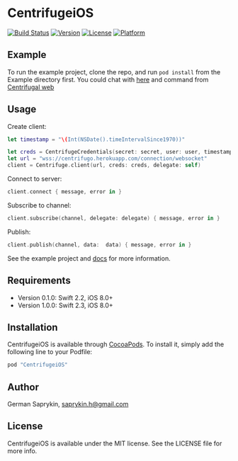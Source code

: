 # CentrifugeiOS

[![Build Status](https://travis-ci.org/centrifugal/centrifuge-ios.svg?branch=develop)](https://travis-ci.org/centrifugal/centrifuge-ios)
[![Version](https://img.shields.io/cocoapods/v/CentrifugeiOS.svg?style=flat)](http://cocoapods.org/pods/CentrifugeiOS)
[![License](https://img.shields.io/cocoapods/l/CentrifugeiOS.svg?style=flat)](http://cocoapods.org/pods/CentrifugeiOS)
[![Platform](https://img.shields.io/cocoapods/p/CentrifugeiOS.svg?style=flat)](http://cocoapods.org/pods/CentrifugeiOS)

## Example

To run the example project, clone the repo, and run `pod install` from the Example directory first. You could chat with [here](http://jsfiddle.net/FZambia/yG7Uw/) and command from [Centrifugal web](https://centrifugo.herokuapp.com/)

## Usage

Create client: 

```swift
let timestamp = "\(Int(NSDate().timeIntervalSince1970))"

let creds = CentrifugeCredentials(secret: secret, user: user, timestamp: timestamp)
let url = "wss://centrifugo.herokuapp.com/connection/websocket"
client = Centrifuge.client(url, creds: creds, delegate: self)
```
Connect to server:
```swift
client.connect { message, error in }
```
Subscribe to channel:
```swift
client.subscribe(channel, delegate: delegate) { message, error in }
```
Publish: 
```swift
client.publish(channel, data:  data) { message, error in }
```

See the example project and [docs](https://fzambia.gitbooks.io/centrifugal/content/server/client_protocol.html) for more information.

## Requirements

* Version 0.1.0: Swift 2.2, iOS 8.0+
* Version 1.0.0: Swift 2.3, iOS 8.0+

## Installation

CentrifugeiOS is available through [CocoaPods](http://cocoapods.org). To install
it, simply add the following line to your Podfile:

```ruby
pod "CentrifugeiOS"
```

## Author

German Saprykin, saprykin.h@gmail.com

## License

CentrifugeiOS is available under the MIT license. See the LICENSE file for more info.
